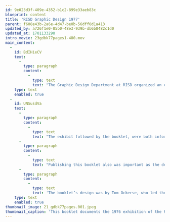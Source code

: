 ```yaml
---
id: 9e023d3f-409e-4352-b1c2-899e33aeb83c
blueprint: content
title: 'RISD Graphic Design 1977'
parent: f608e43b-2a6e-4d47-be0b-56dff0d1a413
updated_by: a726f1e0-85b0-48e3-939b-db6b8482c1d0
updated_at: 1701133290
intro_movie: 23gdbk77pages1-480.mov
main_content:
  -
    id: BdIHieCV
    text:
      -
        type: paragraph
        content:
          -
            type: text
            text: "The Graphic Design Department at RISD organized an exhibition of student work in 1967. The exhibit intended to share the department’s vision of the relatively new field of graphic design at that time, and publicly share how the department's curriculum prepared students for this practice. Having collected an immense amount of information about the substance of this curriculum's pedagogy Tom decided it was worth sharing in this booklet that documents the works in the exhibition. Most importantly, the booklet also shared the department’s vision for this new field of practice, and it allowed for a national and international distribution. The local printer that was most used by RISD its graphic design faculty, Foremost Printing, granted funding for this publication."
    type: text
    enabled: true
  -
    id: UNSusdVa
    text:
      -
        type: paragraph
        content:
          -
            type: text
            text: "The exhibit followed by the booklet, were both informationally designed as a didactic statement of the department’s philosophy and means to achieve those principles in a newly established curriculum.\_"
      -
        type: paragraph
        content:
          -
            type: text
            text: "Publishing this booklet also was important as the department had achieved national notoriety in its definition of the practice of graphic design, including the pedagogical requirements to educate students for this practice.\_Once\_distributed nationally and internationally, it proved of great value as an exemplification of developing programs, as well as in raising the standards of design pedagogy.\_"
      -
        type: paragraph
        content:
          -
            type: text
            text: 'The booklet’s design was by Tom Ockerse, who led the philosophical and practical efforts for the department’s curriculum and continued to do so until he stepped down as department head in 1991.'
    type: text
    enabled: true
thumbnail_image: 21_gdbk77pages.001.jpeg
thumbnail_caption: 'This booklet documents the 1976 exhibition of the RISD Graphic Design Department’s BFA degree program. It defines the practice of graphic design and the pedagogical requirements to educate students for this practice.'
---
```

